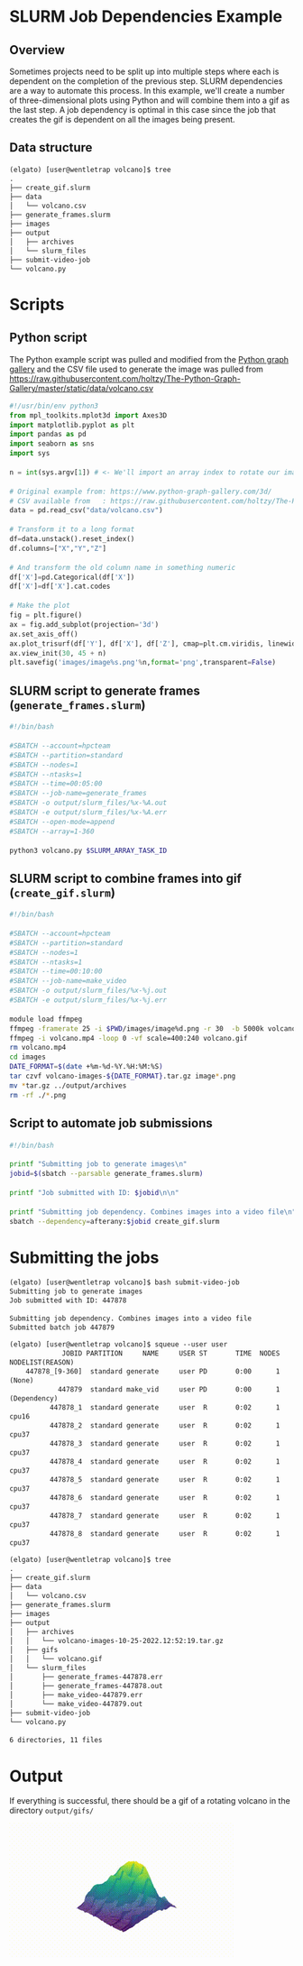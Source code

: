 # SLURM Job Dependencies Example

## Overview

Sometimes projects need to be split up into multiple steps where each is dependent on the completion of the previous step. SLURM dependencies are a way to automate this process. In this example, we'll create a number of three-dimensional plots using Python and will combine them into a gif as the last step. A job dependency is optimal in this case since the job that creates the gif is dependent on all the images being present.

## Data structure
```console
(elgato) [user@wentletrap volcano]$ tree
.
├── create_gif.slurm
├── data
│   └── volcano.csv
├── generate_frames.slurm
├── images
├── output
│   ├── archives
│   └── slurm_files
├── submit-video-job
└── volcano.py
```
# Scripts

## Python script
The Python example script was pulled and modified from the [Python graph gallery](https://www.python-graph-gallery.com/3d/) and the CSV file used to generate the image was pulled from https://raw.githubusercontent.com/holtzy/The-Python-Graph-Gallery/master/static/data/volcano.csv

```python
#!/usr/bin/env python3
from mpl_toolkits.mplot3d import Axes3D
import matplotlib.pyplot as plt
import pandas as pd
import seaborn as sns
import sys

n = int(sys.argv[1]) # <- We'll import an array index to rotate our image

# Original example from: https://www.python-graph-gallery.com/3d/
# CSV available from   : https://raw.githubusercontent.com/holtzy/The-Python-Graph-Gallery/master/static/data/volcano.csv
data = pd.read_csv("data/volcano.csv")
 
# Transform it to a long format
df=data.unstack().reset_index()
df.columns=["X","Y","Z"]
 
# And transform the old column name in something numeric
df['X']=pd.Categorical(df['X'])
df['X']=df['X'].cat.codes
 
# Make the plot
fig = plt.figure()
ax = fig.add_subplot(projection='3d')
ax.set_axis_off()
ax.plot_trisurf(df['Y'], df['X'], df['Z'], cmap=plt.cm.viridis, linewidth=0.2)
ax.view_init(30, 45 + n)
plt.savefig('images/image%s.png'%n,format='png',transparent=False)
```

## SLURM script to generate frames (```generate_frames.slurm```)


```bash
#!/bin/bash

#SBATCH --account=hpcteam
#SBATCH --partition=standard
#SBATCH --nodes=1
#SBATCH --ntasks=1
#SBATCH --time=00:05:00
#SBATCH --job-name=generate_frames
#SBATCH -o output/slurm_files/%x-%A.out
#SBATCH -e output/slurm_files/%x-%A.err
#SBATCH --open-mode=append
#SBATCH --array=1-360

python3 volcano.py $SLURM_ARRAY_TASK_ID
```

## SLURM script to combine frames into gif (```create_gif.slurm```)
```bash
#!/bin/bash

#SBATCH --account=hpcteam
#SBATCH --partition=standard
#SBATCH --nodes=1
#SBATCH --ntasks=1
#SBATCH --time=00:10:00
#SBATCH --job-name=make_video
#SBATCH -o output/slurm_files/%x-%j.out
#SBATCH -e output/slurm_files/%x-%j.err

module load ffmpeg 
ffmpeg -framerate 25 -i $PWD/images/image%d.png -r 30  -b 5000k volcano.mp4
ffmpeg -i volcano.mp4 -loop 0 -vf scale=400:240 volcano.gif
rm volcano.mp4
cd images
DATE_FORMAT=$(date +%m-%d-%Y.%H:%M:%S)
tar czvf volcano-images-${DATE_FORMAT}.tar.gz image*.png
mv *tar.gz ../output/archives
rm -rf ./*.png
```
## Script to automate job submissions

```bash
#!/bin/bash

printf "Submitting job to generate images\n"
jobid=$(sbatch --parsable generate_frames.slurm)

printf "Job submitted with ID: $jobid\n\n"

printf "Submitting job dependency. Combines images into a video file\n"
sbatch --dependency=afterany:$jobid create_gif.slurm 
```

# Submitting the jobs

```console
(elgato) [user@wentletrap volcano]$ bash submit-video-job 
Submitting job to generate images
Job submitted with ID: 447878

Submitting job dependency. Combines images into a video file
Submitted batch job 447879
```

```console
(elgato) [user@wentletrap volcano]$ squeue --user user
             JOBID PARTITION     NAME     USER ST       TIME  NODES NODELIST(REASON)
    447878_[9-360]  standard generate     user PD       0:00      1 (None)
            447879  standard make_vid     user PD       0:00      1 (Dependency)
          447878_1  standard generate     user  R       0:02      1 cpu16
          447878_2  standard generate     user  R       0:02      1 cpu37
          447878_3  standard generate     user  R       0:02      1 cpu37
          447878_4  standard generate     user  R       0:02      1 cpu37
          447878_5  standard generate     user  R       0:02      1 cpu37
          447878_6  standard generate     user  R       0:02      1 cpu37
          447878_7  standard generate     user  R       0:02      1 cpu37
          447878_8  standard generate     user  R       0:02      1 cpu37
```

```console
(elgato) [user@wentletrap volcano]$ tree
.
├── create_gif.slurm
├── data
│   └── volcano.csv
├── generate_frames.slurm
├── images
├── output
│   ├── archives
│   │   └── volcano-images-10-25-2022.12:52:19.tar.gz
│   ├── gifs
│   │   └── volcano.gif
│   └── slurm_files
│       ├── generate_frames-447878.err
│       ├── generate_frames-447878.out
│       ├── make_video-447879.err
│       └── make_video-447879.out
├── submit-video-job
└── volcano.py

6 directories, 11 files
```

# Output
If everything is successful, there should be a gif of a rotating volcano in the directory ```output/gifs/```

![](volcano.gif)
